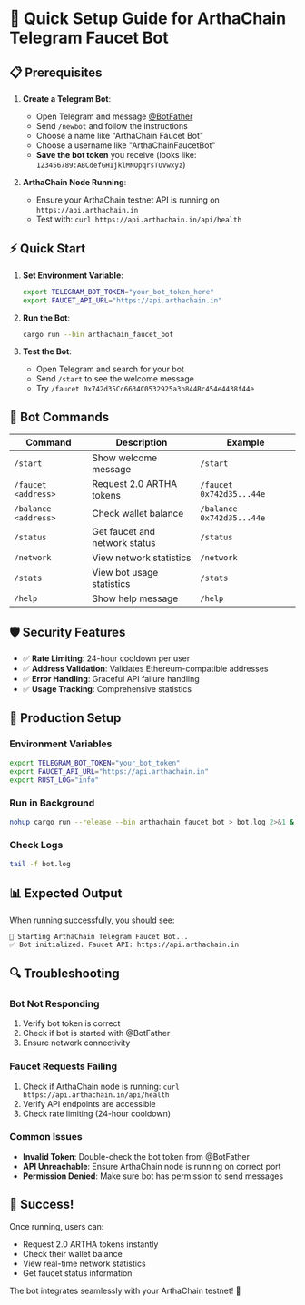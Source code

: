 # 🚀 Quick Setup Guide for ArthaChain Telegram Faucet Bot

## 📋 Prerequisites

1. **Create a Telegram Bot**:
   - Open Telegram and message [@BotFather](https://t.me/botfather)
   - Send `/newbot` and follow the instructions
   - Choose a name like "ArthaChain Faucet Bot"
   - Choose a username like "ArthaChainFaucetBot"
   - **Save the bot token** you receive (looks like: `123456789:ABCdefGHIjklMNOpqrsTUVwxyz`)

2. **ArthaChain Node Running**:
   - Ensure your ArthaChain testnet API is running on `https://api.arthachain.in`
   - Test with: `curl https://api.arthachain.in/api/health`

## ⚡ Quick Start

1. **Set Environment Variable**:
   ```bash
   export TELEGRAM_BOT_TOKEN="your_bot_token_here"
   export FAUCET_API_URL="https://api.arthachain.in"
   ```

2. **Run the Bot**:
   ```bash
   cargo run --bin arthachain_faucet_bot
   ```

3. **Test the Bot**:
   - Open Telegram and search for your bot
   - Send `/start` to see the welcome message
   - Try `/faucet 0x742d35Cc6634C0532925a3b844Bc454e4438f44e`

## 🎯 Bot Commands

| Command | Description | Example |
|---------|-------------|---------|
| `/start` | Show welcome message | `/start` |
| `/faucet <address>` | Request 2.0 ARTHA tokens | `/faucet 0x742d35...44e` |
| `/balance <address>` | Check wallet balance | `/balance 0x742d35...44e` |
| `/status` | Get faucet and network status | `/status` |
| `/network` | View network statistics | `/network` |
| `/stats` | View bot usage statistics | `/stats` |
| `/help` | Show help message | `/help` |

## 🛡️ Security Features

- ✅ **Rate Limiting**: 24-hour cooldown per user
- ✅ **Address Validation**: Validates Ethereum-compatible addresses
- ✅ **Error Handling**: Graceful API failure handling
- ✅ **Usage Tracking**: Comprehensive statistics

## 🔧 Production Setup

### Environment Variables
```bash
export TELEGRAM_BOT_TOKEN="your_bot_token"
export FAUCET_API_URL="https://api.arthachain.in"
export RUST_LOG="info"
```

### Run in Background
```bash
nohup cargo run --release --bin arthachain_faucet_bot > bot.log 2>&1 &
```

### Check Logs
```bash
tail -f bot.log
```

## 📊 Expected Output

When running successfully, you should see:
```
🚀 Starting ArthaChain Telegram Faucet Bot...
✅ Bot initialized. Faucet API: https://api.arthachain.in
```

## 🔍 Troubleshooting

### Bot Not Responding
1. Verify bot token is correct
2. Check if bot is started with @BotFather
3. Ensure network connectivity

### Faucet Requests Failing
1. Check if ArthaChain node is running: `curl https://api.arthachain.in/api/health`
2. Verify API endpoints are accessible
3. Check rate limiting (24-hour cooldown)

### Common Issues
- **Invalid Token**: Double-check the bot token from @BotFather
- **API Unreachable**: Ensure ArthaChain node is running on correct port
- **Permission Denied**: Make sure bot has permission to send messages

## 🎉 Success!

Once running, users can:
- Request 2.0 ARTHA tokens instantly
- Check their wallet balance
- View real-time network statistics
- Get faucet status information

The bot integrates seamlessly with your ArthaChain testnet! 🚀